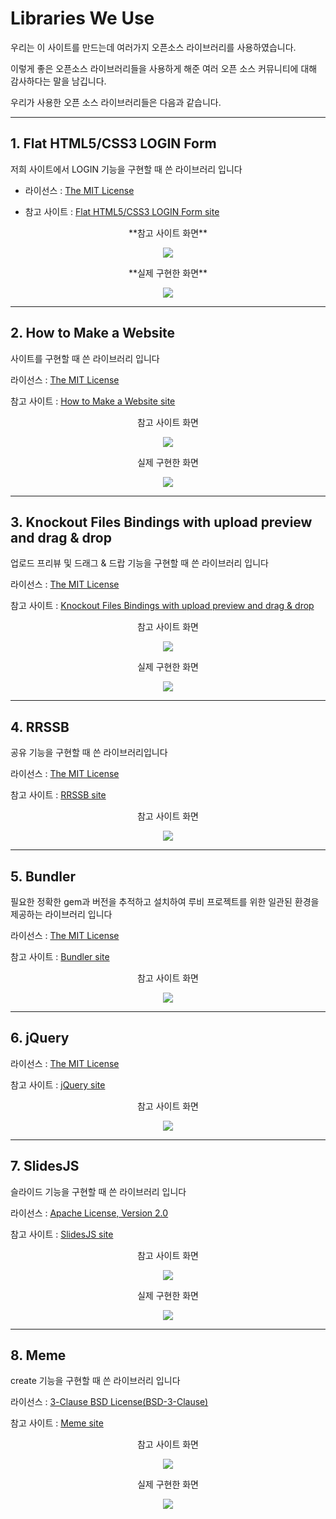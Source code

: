# Libraries We Use

우리는 이 사이트를 만드는데 여러가지 오픈소스 라이브러리를 사용하였습니다.

이렇게 좋은 오픈소스 라이브러리들을 사용하게 해준 여러 오픈 소스 커뮤니티에 대해 감사하다는 말을 남깁니다.

우리가 사용한 오픈 소스 라이브러리들은 다음과 같습니다.

-----

## 1. Flat HTML5/CSS3 LOGIN Form

저희 사이트에서 LOGIN 기능을 구현할 때 쓴 라이브러리 입니다

* 라이선스 : [The MIT License](https://github.com/gunoong011/os_second_project/blob/master/Library_License/The_MIT_License/Flat_HTML5_License.md)

* 참고 사이트 : [Flat HTML5/CSS3 LOGIN Form site](https://codepen.io/colorlib/pen/rxddKy)

<p align ="center"> **참고 사이트 화면** </p>

<p align="center">
<img src = "https://github.com/gunoong011/test_demo/blob/master/image_test/Flat.png">
<p/>

<p align ="center">**실제 구현한 화면**</p>
<p align="center">
<img src = "https://github.com/gunoong011/test_demo/blob/master/image_test/login.png">
<p/>

-------

## 2. How to Make a Website

사이트를 구현할 때 쓴 라이브러리 입니다 

라이선스 : [The MIT License](https://github.com/gunoong011/os_second_project/blob/master/Library_License/The_MIT_License/HowToMakeAWebsiteLicense.md)

참고 사이트 : [How to Make a Website site](https://codepen.io/nickpettit/pen/deAnv)

<p align ="center"> 참고 사이트 화면 </p>
<p align="center">
<img src = "https://github.com/gunoong011/test_demo/blob/master/image_test/HowToMake.png">
<p/>

<p align = "center"> 실제 구현한 화면 </p>
<p align="center">
<img src = "https://github.com/gunoong011/test_demo/blob/master/image_test/how_to.png">
<p/>

--------

## 3. Knockout Files Bindings with upload preview and drag & drop

업로드 프리뷰 및 드래그 & 드랍 기능을 구현할 때 쓴 라이브러리 입니다

라이선스 : [The MIT License](https://github.com/gunoong011/os_second_project/blob/master/Library_License/The_MIT_License/KnockoutFilesLicense.md)

참고 사이트 : [Knockout Files Bindings with upload preview and drag & drop](https://codepen.io/mrsafraz/pen/uIrwC)

<p align ="center"> 참고 사이트 화면 </p>
<p align="center">
<img src = "https://github.com/gunoong011/test_demo/blob/master/image_test/Knockout.png">
<p/>

<p align = "center"> 실제 구현한 화면 </p>
<p align="center">
<img src = "https://github.com/gunoong011/test_demo/blob/master/image_test/drag.png">
<p/>

-------

## 4. RRSSB

공유 기능을 구현할 때 쓴 라이브러리입니다 

라이선스 : [The MIT License](https://github.com/gunoong011/os_second_project/blob/master/Library_License/The_MIT_License/RRSSB_LIcense.md)

참고 사이트 : [RRSSB site](https://rrssb.netlify.com)

<p align= "center"> 참고 사이트 화면</p>
<p align="center">
<img src = "https://github.com/gunoong011/test_demo/blob/master/image_test/RRSSB.png">
<p/>

-------

## 5. Bundler

필요한 정확한 gem과 버전을 추적하고 설치하여 루비 프로젝트를 위한 일관된 환경을 제공하는 라이브러리 입니다 

라이선스 : [The MIT License](https://github.com/gunoong011/os_second_project/blob/master/Library_License/The_MIT_License/BundlerLicense.md)

참고 사이트 : [Bundler site](https://bundler.io)

<p align="center"> 참고 사이트 화면 </p>
<p align="center">
<img src = "https://github.com/gunoong011/test_demo/blob/master/image_test/Bundler.png">
<p/>

--------

## 6. jQuery

라이선스 : [The MIT License](https://github.com/gunoong011/os_second_project/blob/master/Library_License/The_MIT_License/jqueryLicense.md)

참고 사이트 : [jQuery site](https://jquery.com)

<p align ="center"> 참고 사이트 화면 </p>
<p align="center">
<img src = "https://github.com/gunoong011/test_demo/blob/master/image_test/jQuery.png">
<p/>

--------

## 7. SlidesJS

슬라이드 기능을 구현할 때 쓴 라이브러리 입니다 

라이선스 : [Apache License, Version 2.0](https://github.com/gunoong011/os_second_project/blob/master/Library_License/Apache_License_Version_2.0/SlidesLicense.md)

참고 사이트 : [SlidesJS site](http://slidesjs.com)

<p align ="center"> 참고 사이트 화면 </p>
<p align="center">
<img src = "https://github.com/gunoong011/test_demo/blob/master/image_test/Slides.png">
<p/>

<p align ="center"> 실제 구현한 화면 </p>
<p align="center">
<img src = "https://github.com/gunoong011/test_demo/blob/master/image_test/Slides_execution.png">
<p/>

-------

## 8. Meme

create 기능을 구현할 때 쓴 라이브러리 입니다

라이선스 : [3-Clause BSD License(BSD-3-Clause)](https://github.com/gunoong011/os_second_project/blob/master/Library_License/3-Clause_BSD_License(BSD-3-Clause)/MemeLicense.md) 

참고 사이트 : [Meme site](https://github.com/voxmedia/meme)

<p align ="center"> 참고 사이트 화면 </p>
<p align="center">
<img src = "https://github.com/gunoong011/test_demo/blob/master/image_test/Meme.png">
<p/>

<p align ="center"> 실제 구현한 화면</p>
<p align="center">
<img src = "https://github.com/gunoong011/test_demo/blob/master/image_test/Card_generate.png">
<p/>